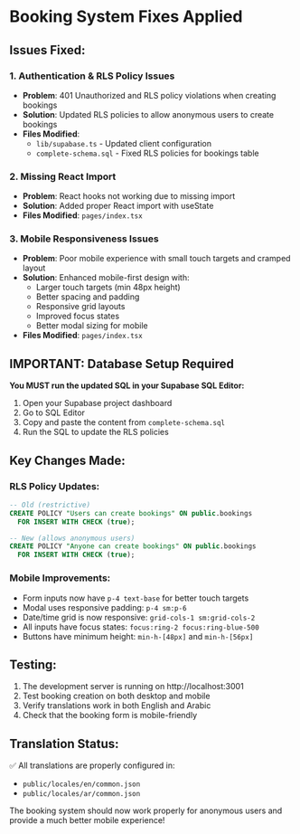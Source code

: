 # Booking System Fixes Applied

## Issues Fixed:

### 1. Authentication & RLS Policy Issues
- **Problem**: 401 Unauthorized and RLS policy violations when creating bookings
- **Solution**: Updated RLS policies to allow anonymous users to create bookings
- **Files Modified**: 
  - `lib/supabase.ts` - Updated client configuration
  - `complete-schema.sql` - Fixed RLS policies for bookings table

### 2. Missing React Import
- **Problem**: React hooks not working due to missing import
- **Solution**: Added proper React import with useState
- **Files Modified**: `pages/index.tsx`

### 3. Mobile Responsiveness Issues
- **Problem**: Poor mobile experience with small touch targets and cramped layout
- **Solution**: Enhanced mobile-first design with:
  - Larger touch targets (min 48px height)
  - Better spacing and padding
  - Responsive grid layouts
  - Improved focus states
  - Better modal sizing for mobile
- **Files Modified**: `pages/index.tsx`

## IMPORTANT: Database Setup Required

**You MUST run the updated SQL in your Supabase SQL Editor:**

1. Open your Supabase project dashboard
2. Go to SQL Editor
3. Copy and paste the content from `complete-schema.sql`
4. Run the SQL to update the RLS policies

## Key Changes Made:

### RLS Policy Updates:
```sql
-- Old (restrictive)
CREATE POLICY "Users can create bookings" ON public.bookings
  FOR INSERT WITH CHECK (true);

-- New (allows anonymous users)
CREATE POLICY "Anyone can create bookings" ON public.bookings
  FOR INSERT WITH CHECK (true);
```

### Mobile Improvements:
- Form inputs now have `p-4 text-base` for better touch targets
- Modal uses responsive padding: `p-4 sm:p-6`
- Date/time grid is now responsive: `grid-cols-1 sm:grid-cols-2`
- All inputs have focus states: `focus:ring-2 focus:ring-blue-500`
- Buttons have minimum height: `min-h-[48px]` and `min-h-[56px]`

## Testing:

1. The development server is running on http://localhost:3001
2. Test booking creation on both desktop and mobile
3. Verify translations work in both English and Arabic
4. Check that the booking form is mobile-friendly

## Translation Status:
✅ All translations are properly configured in:
- `public/locales/en/common.json`
- `public/locales/ar/common.json`

The booking system should now work properly for anonymous users and provide a much better mobile experience!
